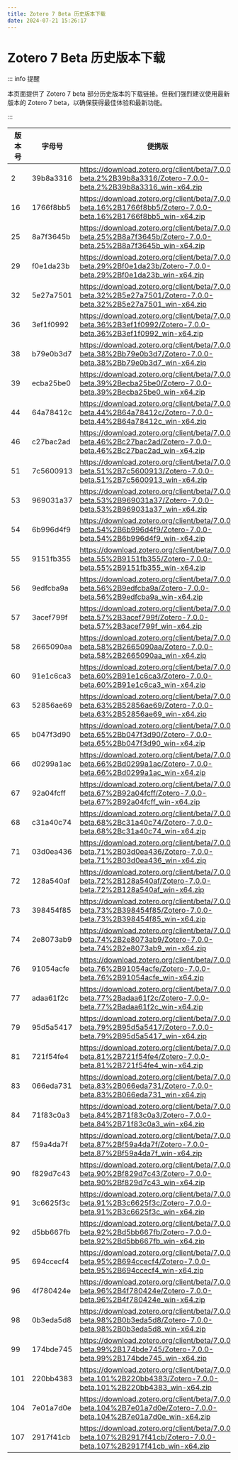 ```yaml
---
title: Zotero 7 Beta 历史版本下载
date: 2024-07-21 15:26:17
---
```


# Zotero 7 Beta 历史版本下载

::: info 提醒

本页面提供了 Zotero 7 beta 部分历史版本的下载链接。但我们强烈建议使用最新版本的 Zotero 7 beta，以确保获得最佳体验和最新功能。

:::

| 版本号 | 字母号    | 便携版                                                                                                             |                                                        安装版                                                        |
| ------ | --------- | ------------------------------------------------------------------------------------------------------------------ | :------------------------------------------------------------------------------------------------------------------: |
| 2      | 39b8a3316 | <https://download.zotero.org/client/beta/7.0.0-beta.2%2B39b8a3316/Zotero-7.0.0-beta.2%2B39b8a3316_win-x64.zip>     |   <https://download.zotero.org/client/beta/7.0.0-beta.2%2B39b8a3316/Zotero-7.0.0-beta.2%2B39b8a3316_x64_setup.exe>   |
| 16     | 1766f8bb5 | <https://download.zotero.org/client/beta/7.0.0-beta.16%2B1766f8bb5/Zotero-7.0.0-beta.16%2B1766f8bb5_win-x64.zip>   |  <https://download.zotero.org/client/beta/7.0.0-beta.16%2B1766f8bb5/Zotero-7.0.0-beta.16%2B1766f8bb5_x64_setup.exe>  |
| 25     | 8a7f3645b | <https://download.zotero.org/client/beta/7.0.0-beta.25%2B8a7f3645b/Zotero-7.0.0-beta.25%2B8a7f3645b_win-x64.zip>   |  <https://download.zotero.org/client/beta/7.0.0-beta.25%2B8a7f3645b/Zotero-7.0.0-beta.25%2B8a7f3645b_x64_setup.exe>  |
| 29     | f0e1da23b | <https://download.zotero.org/client/beta/7.0.0-beta.29%2Bf0e1da23b/Zotero-7.0.0-beta.29%2Bf0e1da23b_win-x64.zip>   |  <https://download.zotero.org/client/beta/7.0.0-beta.29%2Bf0e1da23b/Zotero-7.0.0-beta.29%2Bf0e1da23b_x64_setup.exe>  |
| 32     | 5e27a7501 | <https://download.zotero.org/client/beta/7.0.0-beta.32%2B5e27a7501/Zotero-7.0.0-beta.32%2B5e27a7501_win-x64.zip>   |  <https://download.zotero.org/client/beta/7.0.0-beta.32%2B5e27a7501/Zotero-7.0.0-beta.32%2B5e27a7501_x64_setup.exe>  |
| 36     | 3ef1f0992 | <https://download.zotero.org/client/beta/7.0.0-beta.36%2B3ef1f0992/Zotero-7.0.0-beta.36%2B3ef1f0992_win-x64.zip>   |  <https://download.zotero.org/client/beta/7.0.0-beta.36%2B3ef1f0992/Zotero-7.0.0-beta.36%2B3ef1f0992_x64_setup.exe>  |
| 38     | b79e0b3d7 | <https://download.zotero.org/client/beta/7.0.0-beta.38%2Bb79e0b3d7/Zotero-7.0.0-beta.38%2Bb79e0b3d7_win-x64.zip>   |  <https://download.zotero.org/client/beta/7.0.0-beta.38%2Bb79e0b3d7/Zotero-7.0.0-beta.38%2Bb79e0b3d7_x64_setup.exe>  |
| 39     | ecba25be0 | <https://download.zotero.org/client/beta/7.0.0-beta.39%2Becba25be0/Zotero-7.0.0-beta.39%2Becba25be0_win-x64.zip>   |  <https://download.zotero.org/client/beta/7.0.0-beta.39%2Becba25be0/Zotero-7.0.0-beta.39%2Becba25be0_x64_setup.exe>  |
| 44     | 64a78412c | <https://download.zotero.org/client/beta/7.0.0-beta.44%2B64a78412c/Zotero-7.0.0-beta.44%2B64a78412c_win-x64.zip>   |  <https://download.zotero.org/client/beta/7.0.0-beta.44%2B64a78412c/Zotero-7.0.0-beta.44%2B64a78412c_x64_setup.exe>  |
| 46     | c27bac2ad | <https://download.zotero.org/client/beta/7.0.0-beta.46%2Bc27bac2ad/Zotero-7.0.0-beta.46%2Bc27bac2ad_win-x64.zip>   |  <https://download.zotero.org/client/beta/7.0.0-beta.46%2Bc27bac2ad/Zotero-7.0.0-beta.46%2Bc27bac2ad_x64_setup.exe>  |
| 51     | 7c5600913 | <https://download.zotero.org/client/beta/7.0.0-beta.51%2B7c5600913/Zotero-7.0.0-beta.51%2B7c5600913_win-x64.zip>   |  <https://download.zotero.org/client/beta/7.0.0-beta.51%2B7c5600913/Zotero-7.0.0-beta.51%2B7c5600913_x64_setup.exe>  |
| 53     | 969031a37 | <https://download.zotero.org/client/beta/7.0.0-beta.53%2B969031a37/Zotero-7.0.0-beta.53%2B969031a37_win-x64.zip>   |  <https://download.zotero.org/client/beta/7.0.0-beta.53%2B969031a37/Zotero-7.0.0-beta.53%2B969031a37_x64_setup.exe>  |
| 54     | 6b996d4f9 | <https://download.zotero.org/client/beta/7.0.0-beta.54%2B6b996d4f9/Zotero-7.0.0-beta.54%2B6b996d4f9_win-x64.zip>   |  <https://download.zotero.org/client/beta/7.0.0-beta.54%2B6b996d4f9/Zotero-7.0.0-beta.54%2B6b996d4f9_x64_setup.exe>  |
| 55     | 9151fb355 | <https://download.zotero.org/client/beta/7.0.0-beta.55%2B9151fb355/Zotero-7.0.0-beta.55%2B9151fb355_win-x64.zip>   |  <https://download.zotero.org/client/beta/7.0.0-beta.55%2B9151fb355/Zotero-7.0.0-beta.55%2B9151fb355_x64_setup.exe>  |
| 56     | 9edfcba9a | <https://download.zotero.org/client/beta/7.0.0-beta.56%2B9edfcba9a/Zotero-7.0.0-beta.56%2B9edfcba9a_win-x64.zip>   |  <https://download.zotero.org/client/beta/7.0.0-beta.56%2B9edfcba9a/Zotero-7.0.0-beta.56%2B9edfcba9a_x64_setup.exe>  |
| 57     | 3acef799f | <https://download.zotero.org/client/beta/7.0.0-beta.57%2B3acef799f/Zotero-7.0.0-beta.57%2B3acef799f_win-x64.zip>   |  <https://download.zotero.org/client/beta/7.0.0-beta.57%2B3acef799f/Zotero-7.0.0-beta.57%2B3acef799f_x64_setup.exe>  |
| 58     | 2665090aa | <https://download.zotero.org/client/beta/7.0.0-beta.58%2B2665090aa/Zotero-7.0.0-beta.58%2B2665090aa_win-x64.zip>   |  <https://download.zotero.org/client/beta/7.0.0-beta.58%2B2665090aa/Zotero-7.0.0-beta.58%2B2665090aa_x64_setup.exe>  |
| 60     | 91e1c6ca3 | <https://download.zotero.org/client/beta/7.0.0-beta.60%2B91e1c6ca3/Zotero-7.0.0-beta.60%2B91e1c6ca3_win-x64.zip>   |  <https://download.zotero.org/client/beta/7.0.0-beta.60%2B91e1c6ca3/Zotero-7.0.0-beta.60%2B91e1c6ca3_x64_setup.exe>  |
| 63     | 52856ae69 | <https://download.zotero.org/client/beta/7.0.0-beta.63%2B52856ae69/Zotero-7.0.0-beta.63%2B52856ae69_win-x64.zip>   |  <https://download.zotero.org/client/beta/7.0.0-beta.63%2B52856ae69/Zotero-7.0.0-beta.63%2B52856ae69_x64_setup.exe>  |
| 65     | b047f3d90 | <https://download.zotero.org/client/beta/7.0.0-beta.65%2Bb047f3d90/Zotero-7.0.0-beta.65%2Bb047f3d90_win-x64.zip>   |  <https://download.zotero.org/client/beta/7.0.0-beta.65%2Bb047f3d90/Zotero-7.0.0-beta.65%2Bb047f3d90_x64_setup.exe>  |
| 66     | d0299a1ac | <https://download.zotero.org/client/beta/7.0.0-beta.66%2Bd0299a1ac/Zotero-7.0.0-beta.66%2Bd0299a1ac_win-x64.zip>   |  <https://download.zotero.org/client/beta/7.0.0-beta.66%2Bd0299a1ac/Zotero-7.0.0-beta.66%2Bd0299a1ac_x64_setup.exe>  |
| 67     | 92a04fcff | <https://download.zotero.org/client/beta/7.0.0-beta.67%2B92a04fcff/Zotero-7.0.0-beta.67%2B92a04fcff_win-x64.zip>   |  <https://download.zotero.org/client/beta/7.0.0-beta.67%2B92a04fcff/Zotero-7.0.0-beta.67%2B92a04fcff_x64_setup.exe>  |
| 68     | c31a40c74 | <https://download.zotero.org/client/beta/7.0.0-beta.68%2Bc31a40c74/Zotero-7.0.0-beta.68%2Bc31a40c74_win-x64.zip>   |  <https://download.zotero.org/client/beta/7.0.0-beta.68%2Bc31a40c74/Zotero-7.0.0-beta.68%2Bc31a40c74_x64_setup.exe>  |
| 71     | 03d0ea436 | <https://download.zotero.org/client/beta/7.0.0-beta.71%2B03d0ea436/Zotero-7.0.0-beta.71%2B03d0ea436_win-x64.zip>   |  <https://download.zotero.org/client/beta/7.0.0-beta.71%2B03d0ea436/Zotero-7.0.0-beta.71%2B03d0ea436_x64_setup.exe>  |
| 72     | 128a540af | <https://download.zotero.org/client/beta/7.0.0-beta.72%2B128a540af/Zotero-7.0.0-beta.72%2B128a540af_win-x64.zip>   |  <https://download.zotero.org/client/beta/7.0.0-beta.72%2B128a540af/Zotero-7.0.0-beta.72%2B128a540af_x64_setup.exe>  |
| 73     | 398454f85 | <https://download.zotero.org/client/beta/7.0.0-beta.73%2B398454f85/Zotero-7.0.0-beta.73%2B398454f85_win-x64.zip>   |  <https://download.zotero.org/client/beta/7.0.0-beta.73%2B398454f85/Zotero-7.0.0-beta.73%2B398454f85_x64_setup.exe>  |
| 74     | 2e8073ab9 | <https://download.zotero.org/client/beta/7.0.0-beta.74%2B2e8073ab9/Zotero-7.0.0-beta.74%2B2e8073ab9_win-x64.zip>   |  <https://download.zotero.org/client/beta/7.0.0-beta.74%2B2e8073ab9/Zotero-7.0.0-beta.74%2B2e8073ab9_x64_setup.exe>  |
| 76     | 91054acfe | <https://download.zotero.org/client/beta/7.0.0-beta.76%2B91054acfe/Zotero-7.0.0-beta.76%2B91054acfe_win-x64.zip>   |  <https://download.zotero.org/client/beta/7.0.0-beta.76%2B91054acfe/Zotero-7.0.0-beta.76%2B91054acfe_x64_setup.exe>  |
| 77     | adaa61f2c | <https://download.zotero.org/client/beta/7.0.0-beta.77%2Badaa61f2c/Zotero-7.0.0-beta.77%2Badaa61f2c_win-x64.zip>   |  <https://download.zotero.org/client/beta/7.0.0-beta.77%2Badaa61f2c/Zotero-7.0.0-beta.77%2Badaa61f2c_x64_setup.exe>  |
| 79     | 95d5a5417 | <https://download.zotero.org/client/beta/7.0.0-beta.79%2B95d5a5417/Zotero-7.0.0-beta.79%2B95d5a5417_win-x64.zip>   |  <https://download.zotero.org/client/beta/7.0.0-beta.79%2B95d5a5417/Zotero-7.0.0-beta.79%2B95d5a5417_x64_setup.exe>  |
| 81     | 721f54fe4 | <https://download.zotero.org/client/beta/7.0.0-beta.81%2B721f54fe4/Zotero-7.0.0-beta.81%2B721f54fe4_win-x64.zip>   |  <https://download.zotero.org/client/beta/7.0.0-beta.81%2B721f54fe4/Zotero-7.0.0-beta.81%2B721f54fe4_x64_setup.exe>  |
| 83     | 066eda731 | <https://download.zotero.org/client/beta/7.0.0-beta.83%2B066eda731/Zotero-7.0.0-beta.83%2B066eda731_win-x64.zip>   |  <https://download.zotero.org/client/beta/7.0.0-beta.83%2B066eda731/Zotero-7.0.0-beta.83%2B066eda731_x64_setup.exe>  |
| 84     | 71f83c0a3 | <https://download.zotero.org/client/beta/7.0.0-beta.84%2B71f83c0a3/Zotero-7.0.0-beta.84%2B71f83c0a3_win-x64.zip>   |  <https://download.zotero.org/client/beta/7.0.0-beta.84%2B71f83c0a3/Zotero-7.0.0-beta.84%2B71f83c0a3_x64_setup.exe>  |
| 87     | f59a4da7f | <https://download.zotero.org/client/beta/7.0.0-beta.87%2Bf59a4da7f/Zotero-7.0.0-beta.87%2Bf59a4da7f_win-x64.zip>   |  <https://download.zotero.org/client/beta/7.0.0-beta.87%2Bf59a4da7f/Zotero-7.0.0-beta.87%2Bf59a4da7f_x64_setup.exe>  |
| 90     | f829d7c43 | <https://download.zotero.org/client/beta/7.0.0-beta.90%2Bf829d7c43/Zotero-7.0.0-beta.90%2Bf829d7c43_win-x64.zip>   |  <https://download.zotero.org/client/beta/7.0.0-beta.90%2Bf829d7c43/Zotero-7.0.0-beta.90%2Bf829d7c43_x64_setup.exe>  |
| 91     | 3c6625f3c | <https://download.zotero.org/client/beta/7.0.0-beta.91%2B3c6625f3c/Zotero-7.0.0-beta.91%2B3c6625f3c_win-x64.zip>   |  <https://download.zotero.org/client/beta/7.0.0-beta.91%2B3c6625f3c/Zotero-7.0.0-beta.91%2B3c6625f3c_x64_setup.exe>  |
| 92     | d5bb667fb | <https://download.zotero.org/client/beta/7.0.0-beta.92%2Bd5bb667fb/Zotero-7.0.0-beta.92%2Bd5bb667fb_win-x64.zip>   |  <https://download.zotero.org/client/beta/7.0.0-beta.92%2Bd5bb667fb/Zotero-7.0.0-beta.92%2Bd5bb667fb_x64_setup.exe>  |
| 95     | 694ccecf4 | <https://download.zotero.org/client/beta/7.0.0-beta.95%2B694ccecf4/Zotero-7.0.0-beta.95%2B694ccecf4_win-x64.zip>   |  <https://download.zotero.org/client/beta/7.0.0-beta.95%2B694ccecf4/Zotero-7.0.0-beta.95%2B694ccecf4_x64_setup.exe>  |
| 96     | 4f780424e | <https://download.zotero.org/client/beta/7.0.0-beta.96%2B4f780424e/Zotero-7.0.0-beta.96%2B4f780424e_win-x64.zip>   |  <https://download.zotero.org/client/beta/7.0.0-beta.96%2B4f780424e/Zotero-7.0.0-beta.96%2B4f780424e_x64_setup.exe>  |
| 98     | 0b3eda5d8 | <https://download.zotero.org/client/beta/7.0.0-beta.98%2B0b3eda5d8/Zotero-7.0.0-beta.98%2B0b3eda5d8_win-x64.zip>   |  <https://download.zotero.org/client/beta/7.0.0-beta.98%2B0b3eda5d8/Zotero-7.0.0-beta.98%2B0b3eda5d8_x64_setup.exe>  |
| 99     | 174bde745 | <https://download.zotero.org/client/beta/7.0.0-beta.99%2B174bde745/Zotero-7.0.0-beta.99%2B174bde745_win-x64.zip>   |  <https://download.zotero.org/client/beta/7.0.0-beta.99%2B174bde745/Zotero-7.0.0-beta.99%2B174bde745_x64_setup.exe>  |
| 101    | 220bb4383 | <https://download.zotero.org/client/beta/7.0.0-beta.101%2B220bb4383/Zotero-7.0.0-beta.101%2B220bb4383_win-x64.zip> | <https://download.zotero.org/client/beta/7.0.0-beta.101%2B220bb4383/Zotero-7.0.0-beta.101%2B220bb4383_x64_setup.exe> |
| 104    | 7e01a7d0e | <https://download.zotero.org/client/beta/7.0.0-beta.104%2B7e01a7d0e/Zotero-7.0.0-beta.104%2B7e01a7d0e_win-x64.zip> | <https://download.zotero.org/client/beta/7.0.0-beta.104%2B7e01a7d0e/Zotero-7.0.0-beta.104%2B7e01a7d0e_x64_setup.exe> |
| 107    | 2917f41cb | <https://download.zotero.org/client/beta/7.0.0-beta.107%2B2917f41cb/Zotero-7.0.0-beta.107%2B2917f41cb_win-x64.zip> | <https://download.zotero.org/client/beta/7.0.0-beta.107%2B2917f41cb/Zotero-7.0.0-beta.107%2B2917f41cb_x64_setup.exe> |
